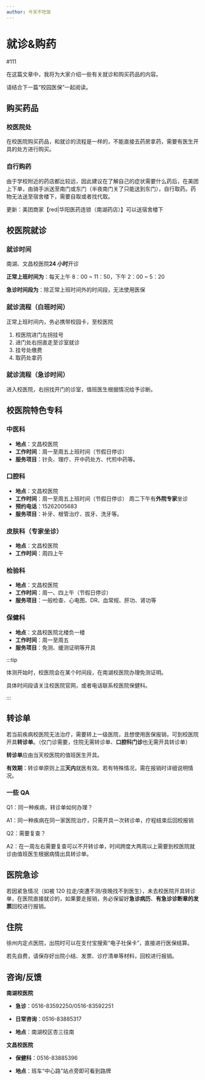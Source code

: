 ```yaml
---
author: 今天不吃饭
---
```


# 就诊&购药

#111

在这篇文章中，我将为大家介绍一些有关就诊和购买药品的内容。

请结合下一篇“校园医保”一起阅读。

## 购买药品

### 校医院处

在校医院购买药品，和就诊的流程是一样的，不能直接去药房拿药，需要有医生开具的处方进行购买。

### 自行购药

由于学校附近的药店都比较远，因此建议在了解自己的症状需要什么药后，在美团上下单，由骑手派送至南门或东门（半夜南门关了只能送到东门），自行取药。药物无法送至宿舍楼下，需要自取或者找代取。

更新：美团商家【red|华阳医药连锁（南湖药店）】可以送宿舍楼下

## 校医院就诊

### 就诊时间

南湖、文昌校医院**24 小时**开诊

**正常上班时间为**：每天上午 8：00 ~ 11：50，下午 2：00 ~ 5：20

**急诊时间段为**：除正常上班时间外的时间段，无法使用医保

### 就诊流程（白班时间）

正常上班时间内，务必携带校园卡，至校医院

1. 校医院进门左拐挂号
2. 进门处右拐直走至诊室就诊
3. 挂号处缴费
4. 取药处拿药

### 就诊流程（急诊时间）

进入校医院，右拐找开门的诊室，值班医生根据情况给予诊断。

## 校医院特色专科

### 中医科

- **地点**：文昌校医院
- **工作时间**：周一至周五上班时间（节假日停诊）
- **服务项目**：针灸、理疗、开中药处方、代煎中药等。

### 口腔科

- **地点**：文昌校医院
- **工作时间**：周一至周五上班时间（节假日停诊） 周二下午有**外院专家**坐诊
- **预约电话**：15262005683
- **服务项目**：补牙、根管治疗、拔牙、洗牙等。

### 皮肤科（专家坐诊）

- **地点**：文昌校医院
- **工作时间**：周四上午

### 检验科

- **地点**：文昌校医院
- **工作时间**：周一、四上午（节假日停诊）
- **服务项目**：一般检查、心电图、DR、血常规、肝功、肾功等

### 保健科

- **地点**：文昌校医院北楼负一楼
- **工作时间**：周一至周五
- **服务项目**：免测、缓测证明等开具

:::tip

体测开始时，校医院会在某个时间段，在南湖校医院办理免测证明。

具体时间段请关注校医院官网，或者电话联系校医院保健科。

:::

## 转诊单

若当前疾病校医院无法治疗，需要转上一级医院，且想使用医保报销，可到校医院开具**转诊单**。（仅门诊需要，住院无需转诊单、**口腔科门诊**也无需开具转诊单）

**转诊单**应由当天校医院的值班医生开具。

**有效期**：转诊单原则上**三天内**就医有效。若有特殊情况，需在报销时详细说明情况。

### 一些 QA

Q1：同一种疾病，转诊单如何办理？

A1：同一种疾病在同一家医院治疗，只需开具一次转诊单，疗程结束后回校报销

Q2：需要复查？

A2：在一周左右需要复查可以不开转诊单，时间跨度大两周以上需要到校医院就诊由值班医生根据病情出具转诊单。

## 医院急诊

若因紧急情况（如被 120 拉走/突遭不测/夜晚找不到医生），未去校医院开具转诊单，在医院直接就诊的，如果要走报销，务必保留好**急诊病历**、**有急诊诊断章的发票**回校进行报销。

## 住院

徐州内定点医院，出院时可以在支付宝搜索“电子社保卡”，直接进行医保结算。

若先自费，请保存好出院小结、发票、诊疗清单等材料，回校进行报销。

## 咨询/反馈

**南湖校医院**

- **急诊**：0516-83592250/0516-83592251
- **日常咨询**：0516-83885317

- **地点**：南湖校区杏三往南

**文昌校医院**

- **保健科**：0516-83885396

- **地点**：班车“中心路”站点旁即可看到路牌
